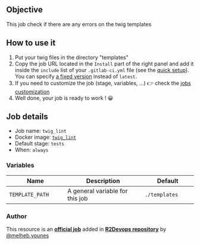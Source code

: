 ## Objective

This job check if there are any errors on the twig templates

## How to use it

1. Put your twig files in the directory "templates"
1. Copy the job URL located in the `Install` part of the right panel and add it inside the `include` list of your `.gitlab-ci.yml` file (see the [quick setup](/use-the-hub/#quick-setup)). You can specify [a fixed version](#changelog) instead of `latest`.
1. If you need to customize the job (stage, variables, ...) 👉 check the [jobs
   customization](/use-the-hub/#jobs-customization)
1. Well done, your job is ready to work ! 😀

## Job details

* Job name: `twig_lint`
* Docker image:
[`twig_lint`](https://hub.docker.com/r/jakzal/phpqa/)
* Default stage: `tests`
* When: `always`

### Variables

| Name | Description | Default |
| ---- | ----------- | ------- |
| `TEMPLATE_PATH` <img width=100/> | A general variable for this job <img width=175/>| `./templates` <img width=100/>|



### Author
This resource is an **[official job](https://docs.r2devops.io/faq-labels/)** added in [**R2Devops repository**](https://gitlab.com/r2devops/hub) by [@melheb.younes](https://gitlab.com/melheb.younes)